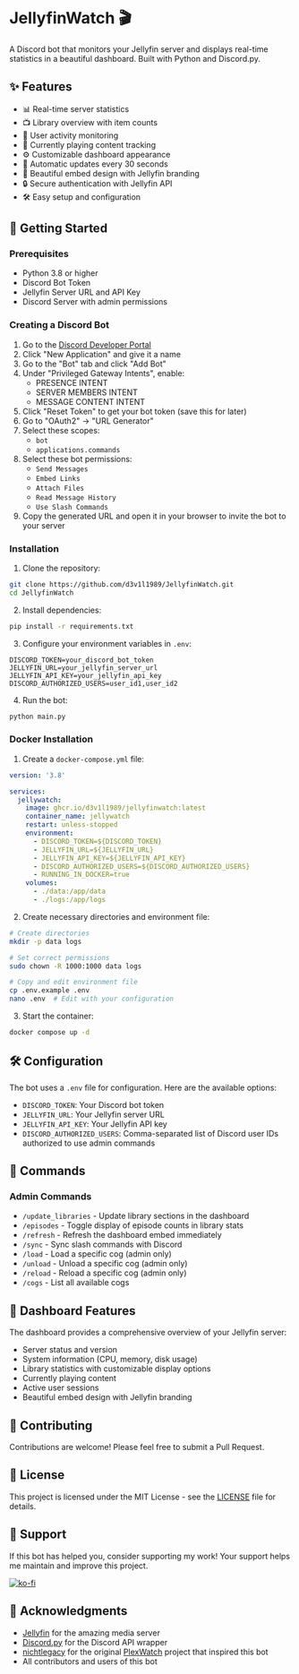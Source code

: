 # JellyfinWatch 🎬

A Discord bot that monitors your Jellyfin server and displays real-time statistics in a beautiful dashboard. Built with Python and Discord.py.

## ✨ Features

- 📊 Real-time server statistics
- 📺 Library overview with item counts
- 👥 User activity monitoring
- 🎥 Currently playing content tracking
- ⚙️ Customizable dashboard appearance
- 🔄 Automatic updates every 30 seconds
- 🎨 Beautiful embed design with Jellyfin branding
- 🔒 Secure authentication with Jellyfin API
- 🛠️ Easy setup and configuration

## 🚀 Getting Started

### Prerequisites

- Python 3.8 or higher
- Discord Bot Token
- Jellyfin Server URL and API Key
- Discord Server with admin permissions

### Creating a Discord Bot

1. Go to the [Discord Developer Portal](https://discord.com/developers/applications)
2. Click "New Application" and give it a name
3. Go to the "Bot" tab and click "Add Bot"
4. Under "Privileged Gateway Intents", enable:
   - PRESENCE INTENT
   - SERVER MEMBERS INTENT
   - MESSAGE CONTENT INTENT
5. Click "Reset Token" to get your bot token (save this for later)
6. Go to "OAuth2" → "URL Generator"
7. Select these scopes:
   - `bot`
   - `applications.commands`
8. Select these bot permissions:
   - `Send Messages`
   - `Embed Links`
   - `Attach Files`
   - `Read Message History`
   - `Use Slash Commands`
9. Copy the generated URL and open it in your browser to invite the bot to your server

### Installation

1. Clone the repository:
```bash
git clone https://github.com/d3v1l1989/JellyfinWatch.git
cd JellyfinWatch
```

2. Install dependencies:
```bash
pip install -r requirements.txt
```

3. Configure your environment variables in `.env`:
```env
DISCORD_TOKEN=your_discord_bot_token
JELLYFIN_URL=your_jellyfin_server_url
JELLYFIN_API_KEY=your_jellyfin_api_key
DISCORD_AUTHORIZED_USERS=user_id1,user_id2
```

4. Run the bot:
```bash
python main.py
```

### Docker Installation

1. Create a `docker-compose.yml` file:
```yaml
version: '3.8'

services:
  jellywatch:
    image: ghcr.io/d3v1l1989/jellyfinwatch:latest
    container_name: jellywatch
    restart: unless-stopped
    environment:
      - DISCORD_TOKEN=${DISCORD_TOKEN}
      - JELLYFIN_URL=${JELLYFIN_URL}
      - JELLYFIN_API_KEY=${JELLYFIN_API_KEY}
      - DISCORD_AUTHORIZED_USERS=${DISCORD_AUTHORIZED_USERS}
      - RUNNING_IN_DOCKER=true
    volumes:
      - ./data:/app/data
      - ./logs:/app/logs
```

2. Create necessary directories and environment file:
```bash
# Create directories
mkdir -p data logs

# Set correct permissions
sudo chown -R 1000:1000 data logs

# Copy and edit environment file
cp .env.example .env
nano .env  # Edit with your configuration
```

3. Start the container:
```bash
docker compose up -d
```

## 🛠️ Configuration

The bot uses a `.env` file for configuration. Here are the available options:

- `DISCORD_TOKEN`: Your Discord bot token
- `JELLYFIN_URL`: Your Jellyfin server URL
- `JELLYFIN_API_KEY`: Your Jellyfin API key
- `DISCORD_AUTHORIZED_USERS`: Comma-separated list of Discord user IDs authorized to use admin commands

## 🤖 Commands

### Admin Commands
- `/update_libraries` - Update library sections in the dashboard
- `/episodes` - Toggle display of episode counts in library stats
- `/refresh` - Refresh the dashboard embed immediately
- `/sync` - Sync slash commands with Discord
- `/load` - Load a specific cog (admin only)
- `/unload` - Unload a specific cog (admin only)
- `/reload` - Reload a specific cog (admin only)
- `/cogs` - List all available cogs

## 🎨 Dashboard Features

The dashboard provides a comprehensive overview of your Jellyfin server:

- Server status and version
- System information (CPU, memory, disk usage)
- Library statistics with customizable display options
- Currently playing content
- Active user sessions
- Beautiful embed design with Jellyfin branding

## 🤝 Contributing

Contributions are welcome! Please feel free to submit a Pull Request.

## 📝 License

This project is licensed under the MIT License - see the [LICENSE](LICENSE) file for details.

## 💖 Support

If this bot has helped you, consider supporting my work! Your support helps me maintain and improve this project.

[![ko-fi](https://ko-fi.com/img/githubbutton_sm.svg)](https://ko-fi.com/d3v1l1989)

## 🙏 Acknowledgments

- [Jellyfin](https://jellyfin.org/) for the amazing media server
- [Discord.py](https://discordpy.readthedocs.io/) for the Discord API wrapper
- [nichtlegacy](https://github.com/nichtlegacy) for the original [PlexWatch](https://github.com/nichtlegacy/PlexWatch) project that inspired this bot
- All contributors and users of this bot
